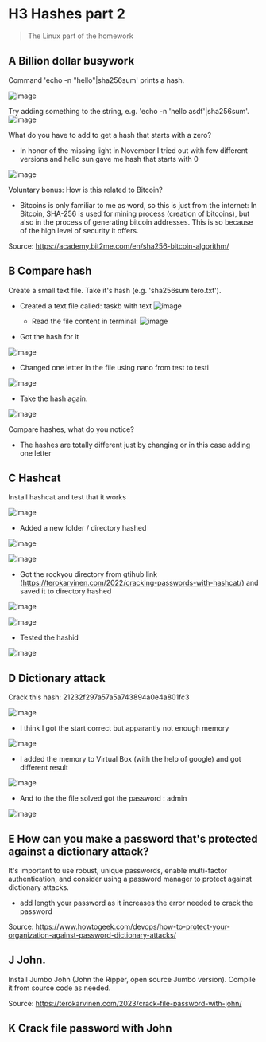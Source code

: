# H3 Hashes part 2
> The Linux part of the homework

## A Billion dollar busywork
Command 'echo -n "hello"|sha256sum' prints a hash. 

![image](https://github.com/user-attachments/assets/261f2eb1-8f5d-4973-a94a-e485265abb16)

Try adding something to the string, e.g. 'echo -n 'hello asdf'|sha256sum'. 
![image](https://github.com/user-attachments/assets/bf6698ed-a9b1-4a8a-b430-60340fe25e26)

What do you have to add to get a hash that starts with a zero? 
* In honor of the missing light in November I tried out with few different versions and hello sun gave me hash that starts with 0
  
![image](https://github.com/user-attachments/assets/d1e2a69e-f673-4698-a497-ca8771d1dc53)

Voluntary bonus: How is this related to Bitcoin? 
* Bitcoins is only familiar to me as word, so this is just from the internet: In Bitcoin, SHA-256 is used for mining process (creation of bitcoins), but also in the process of generating bitcoin addresses. This is so because of the high level of security it offers.

Source: https://academy.bit2me.com/en/sha256-bitcoin-algorithm/

## B Compare hash 

Create a small text file. Take it's hash (e.g. 'sha256sum tero.txt'). 
* Created a text file called: taskb with text ![image](https://github.com/user-attachments/assets/f189712d-64bc-4f21-8532-7fb0624669b1)
  
  * Read the file content in terminal: ![image](https://github.com/user-attachments/assets/7fd30b9e-f30d-46f7-a77f-977739a2d9e2)
* Got the hash for it
  
![image](https://github.com/user-attachments/assets/07e80c55-d0f9-417a-a2f9-c568662fea51)
 
* Changed one letter in the file using nano from test to testi
  
![image](https://github.com/user-attachments/assets/051387ca-197b-4dbb-8c22-86bf9b5cda02)
 
* Take the hash again.
  
![image](https://github.com/user-attachments/assets/d2bbef6d-09dd-4343-814a-3570d6d5fb65)

Compare hashes, what do you notice?
* The hashes are totally different just by changing or in this case adding one letter

## C Hashcat 

Install hashcat and test that it works

![image](https://github.com/user-attachments/assets/112804bf-c363-4b97-82c7-e83e81589fb2)

* Added a new folder / directory hashed

![image](https://github.com/user-attachments/assets/75bd8bb2-4a9f-4dba-9840-b6d619dd994f)

![image](https://github.com/user-attachments/assets/c9bff60d-24ed-4bb2-a6c5-0d74da27f350)

* Got the rockyou directory from gtihub link (https://terokarvinen.com/2022/cracking-passwords-with-hashcat/) and saved it to directory hashed

![image](https://github.com/user-attachments/assets/f3272f3a-a3ab-426a-b3c7-4c546797ed7f)

![image](https://github.com/user-attachments/assets/52e9bb11-84cc-44bf-bf43-5e0bef73ecc9)

* Tested the hashid

![image](https://github.com/user-attachments/assets/5a4d912c-26c1-4dd7-84e2-0dde0ab51d17)

## D Dictionary attack 

Crack this hash: 21232f297a57a5a743894a0e4a801fc3

![image](https://github.com/user-attachments/assets/58583bb5-2ea6-4fc8-a0f2-57d3f287654c)

* I think I got the start correct but apparantly not enough memory
  
![image](https://github.com/user-attachments/assets/63db614d-d17f-4ff7-bd6f-461c64e56ce9)

* I added the memory to Virtual Box (with the help of google) and got different result
  
![image](https://github.com/user-attachments/assets/2f4d1217-2975-4a84-af51-6435ef5d0cd9)

* And to the the file solved got the password : admin

![image](https://github.com/user-attachments/assets/cd508f7c-fcac-4f16-a090-1a8e6aa083ec)

## E How can you make a password that's protected against a dictionary attack?

It's important to use robust, unique passwords, enable multi-factor authentication, and consider using a password manager to protect against dictionary attacks.
* add length your password as it increases the error needed to crack the password
  
Source: https://www.howtogeek.com/devops/how-to-protect-your-organization-against-password-dictionary-attacks/

## J John. 

Install Jumbo John (John the Ripper, open source Jumbo version). Compile it from source code as needed. 

Source: https://terokarvinen.com/2023/crack-file-password-with-john/

## K Crack file password with John


